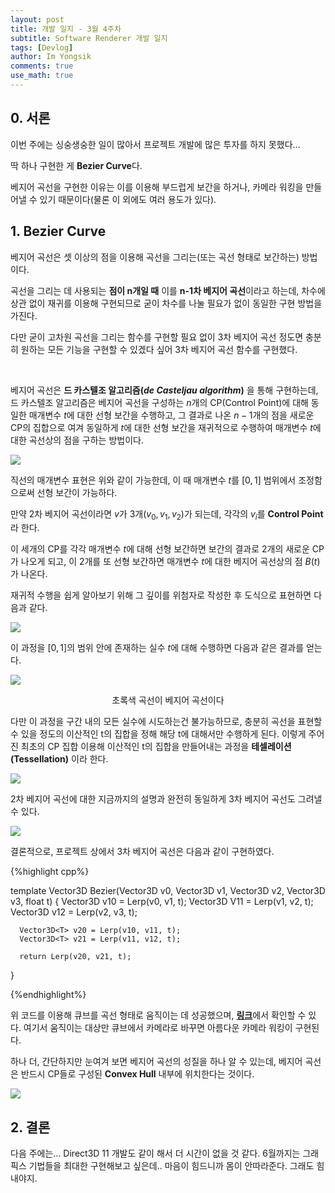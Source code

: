 ```yaml
---
layout: post
title: 개발 일지 - 3월 4주차
subtitle: Software Renderer 개발 일지
tags: [Devlog]
author: Im Yongsik
comments: true
use_math: true
---
```


## 0. 서론

이번 주에는 싱숭생숭한 일이 많아서 프로젝트 개발에 많은 투자를 하지 못했다... 

딱 하나 구현한 게 **Bezier Curve**다.

베지어 곡선을 구현한 이유는 이를 이용해 부드럽게 보간을 하거나, 카메라 워킹을 만들어낼 수 있기 때문이다(물론 이 외에도 여러 용도가 있다).

## 1. Bezier Curve

베지어 곡선은 셋 이상의 점을 이용해 곡선을 그리는(또는 곡선 형태로 보간하는) 방법이다.

곡선을 그리는 데 사용되는 **점이 n개일 때** 이를 **n-1차 베지어 곡선**이라고 하는데, 차수에 상관 없이 재귀를 이용해 구현되므로 굳이 차수를 나눌 필요가 없이 동일한 구현 방법을 가진다.

다만 굳이 고차원 곡선을 그리는 함수를 구현할 필요 없이 3차 베지어 곡선 정도면 충분히 원하는 모든 기능을 구현할 수 있겠다 싶어 3차 베지어 곡선 함수를 구현했다.

<br/>

베지어 곡선은 **드 카스텔조 알고리즘(*de Casteljau algorithm*)** 을 통해 구현하는데, 드 카스텔조 알고리즘은 베지어 곡선을 구성하는 $n$개의 CP(Control Point)에 대해 동일한 매개변수 $t$에 대한 선형 보간을 수행하고, 그 결과로 나온 $n-1$개의 점을 새로운 CP의 집합으로 여겨 동일하게 $t$에 대한 선형 보간을 재귀적으로 수행하여 매개변수 $t$에 대한 곡선상의 점을 구하는 방법이다.

![]({{site.baseurl}}/assets/img/posts/2022-03-26/Devlog/img01.jpg)

직선의 매개변수 표현은 위와 같이 가능한데, 이 때 매개변수 $t$를 $[0, 1]$ 범위에서 조정함으로써 선형 보간이 가능하다.

만약 2차 베지어 곡선이라면 $v$가 3개($v_0, v_1, v_2)$가 되는데, 각각의 $v_i$를 **Control Point**라 한다. 

이 세개의 CP를 각각 매개변수 $t$에 대해 선형 보간하면 보간의 결과로 2개의 새로운 CP가 나오게 되고, 이 2개를 또 선형 보간하면 매개변수 $t$에 대한 베지어 곡선상의 점 $B(t)$가 나온다.

재귀적 수행을 쉽게 알아보기 위해 그 깊이를 위첨자로 작성한 후 도식으로 표현하면 다음과 같다.

![]({{site.baseurl}}/assets/img/posts/2022-03-26/Devlog/img02.jpg)

이 과정을 $[0, 1]$의 범위 안에 존재하는 실수 $t$에 대해 수행하면 다음과 같은 결과를 얻는다.

![]({{site.baseurl}}/assets/img/posts/2022-03-26/Devlog/img03.jpg)

<center>초록색 곡선이 베지어 곡선이다</center>

다만 이 과정을 구간 내의 모든 실수에 시도하는건 불가능하므로, 충분히 곡선을 표현할 수 있을 정도의 이산적인 t의 집합을 정해 해당 t에 대해서만 수행하게 된다. 이렇게 주어진 최초의 CP 집합 이용해 이산적인 t의 집합을 만들어내는 과정을 **테셀레이션(Tessellation)** 이라 한다.

![]({{site.baseurl}}/assets/img/posts/2022-03-26/Devlog/img04.jpg)

2차 베지어 곡선에 대한 지금까지의 설명과 완전히 동일하게 3차 베지어 곡선도 그려낼 수 있다.

![]({{site.baseurl}}/assets/img/posts/2022-03-26/Devlog/img05.jpg)

결론적으로, 프로젝트 상에서 3차 베지어 곡선은 다음과 같이 구현하였다.

{%highlight cpp%}

template <typename T>
Vector3D<T> Bezier(Vector3D<T> v0, Vector3D<T> v1, Vector3D<T> v2, Vector3D<T> v3, float t)
{
      Vector3D<T> v10 = Lerp(v0, v1, t);
      Vector3D<T> V11 = Lerp(v1, v2, t);
      Vector3D<T> v12 = Lerp(v2, v3, t);

      Vector3D<T> v20 = Lerp(v10, v11, t);
      Vector3D<T> v21 = Lerp(v11, v12, t);
    
      return Lerp(v20, v21, t);
}

{%endhighlight%}

위 코드를 이용해 큐브를 곡선 형태로 움직이는 데 성공했으며, [**링크**](https://www.youtube.com/watch?v=i57TVulkrWQ)에서 확인할 수 있다. 여기서 움직이는 대상만 큐브에서 카메라로 바꾸면 아름다운 카메라 워킹이 구현된다.

하나 더, 간단하지만 눈여겨 보면 베지어 곡선의 성질을 하나 알 수 있는데, 베지어 곡선은 반드시 CP들로 구성된 **Convex Hull** 내부에 위치한다는 것이다.

![]({{site.baseurl}}/assets/img/posts/2022-03-26/Devlog/img06.jpg)

## 2. 결론

다음 주에는... Direct3D 11 개발도 같이 해서 더 시간이 없을 것 같다. 6월까지는 그래픽스 기법들을 최대한 구현해보고 싶은데.. 마음이 힘드니까 몸이 안따라준다. 그래도 힘내야지.